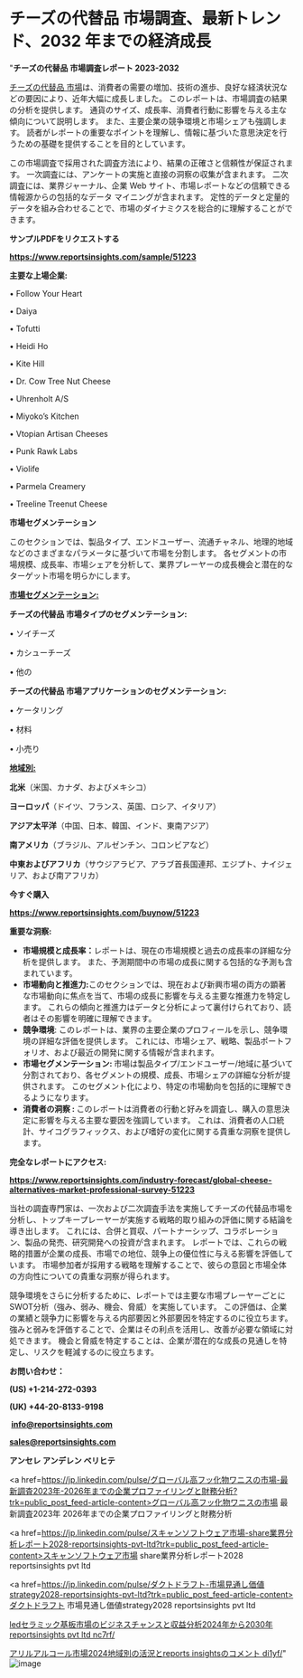 # チーズの代替品 市場調査、最新トレンド、2032 年までの経済成長

"<strong>チーズの代替品 市場調査レポート 2023-2032</strong>

<a href=https://www.reportsinsights.com/sample/51223>チーズの代替品 市場</a>は、消費者の需要の増加、技術の進歩、良好な経済状況などの要因により、近年大幅に成長しました。 このレポートは、市場調査の結果の分析を提供します。 通貨のサイズ、成長率、消費者行動に影響を与える主な傾向について説明します。 また、主要企業の競争環境と市場シェアも強調します。 読者がレポートの重要なポイントを理解し、情報に基づいた意思決定を行うための基礎を提供することを目的としています。

この市場調査で採用された調査方法により、結果の正確さと信頼性が保証されます。 一次調査には、アンケートの実施と直接の洞察の収集が含まれます。 二次調査には、業界ジャーナル、企業 Web サイト、市場レポートなどの信頼できる情報源からの包括的なデータ マイニングが含まれます。 定性的データと定量的データを組み合わせることで、市場のダイナミクスを総合的に理解することができます。

<strong><b>サンプルPDFをリクエストする</b></strong>

<a href=https://www.reportsinsights.com/sample/51223><strong><u>https://www.reportsinsights.com/sample/51223</u></strong></a>

<strong>主要な上場企業:</strong>

• Follow Your Heart

• Daiya

• Tofutti

• Heidi Ho

• Kite Hill

• Dr. Cow Tree Nut Cheese

• Uhrenholt A/S

• Miyoko’s Kitchen

• Vtopian Artisan Cheeses

• Punk Rawk Labs

• Violife

• Parmela Creamery

• Treeline Treenut Cheese

<strong>市場セグメンテーション</strong>

このセクションでは、製品タイプ、エンドユーザー、流通チャネル、地理的地域などのさまざまなパラメータに基づいて市場を分割します。 各セグメントの市場規模、成長率、市場シェアを分析して、業界プレーヤーの成長機会と潜在的なターゲット市場を明らかにします。

<strong><u>市場セグメンテーション</u></strong><strong><u>:</u></strong>

<strong>チーズの代替品 市場タイプのセグメンテーション:</strong>

• ソイチーズ

• カシューチーズ

• 他の

<strong>チーズの代替品 市場アプリケーションのセグメンテーション:</strong>

• ケータリング

• 材料

• 小売り

<strong><u>地域別</u></strong><strong><u>:</u></strong>

<strong>北米</strong>（米国、カナダ、およびメキシコ）

<strong>ヨーロッパ</strong>（ドイツ、フランス、英国、ロシア、イタリア）

<strong>アジア太平洋</strong>（中国、日本、韓国、インド、東南アジア）

<strong>南アメリカ</strong>（ブラジル、アルゼンチン、コロンビアなど）

<strong>中東およびアフリカ</strong>（サウジアラビア、アラブ首長国連邦、エジプト、ナイジェリア、および南アフリカ）

<strong>今すぐ購入</strong>

<a href=https://www.reportsinsights.com/buynow/51223><strong><u>https://www.reportsinsights.com/buynow/51223</u></strong></a>

<strong>重要な洞察:</strong>
<ul>
  <li><strong>市場規模と成長率：</strong>レポートは、現在の市場規模と過去の成長率の詳細な分析を提供します。 また、予測期間中の市場の成長に関する包括的な予測も含まれています。</li>
  <li><strong>市場動向と推進力:</strong>このセクションでは、現在および新興市場の両方の顕著な市場動向に焦点を当て、市場の成長に影響を与える主要な推進力を特定します。 これらの傾向と推進力はデータと分析によって裏付けられており、読者はその影響を明確に理解できます。</li>
  <li><strong>競争環境</strong>: このレポートは、業界の主要企業のプロフィールを示し、競争環境の詳細な評価を提供します。 これには、市場シェア、戦略、製品ポートフォリオ、および最近の開発に関する情報が含まれます。</li>
  <li><strong>市場セグメンテーション: </strong>市場は製品タイプ/エンドユーザー/地域に基づいて分割されており、各セグメントの規模、成長、市場シェアの詳細な分析が提供されます。 このセグメント化により、特定の市場動向を包括的に理解できるようになります。</li>
  <li><strong>消費者の洞察 : </strong>このレポートは消費者の行動と好みを調査し、購入の意思決定に影響を与える主要な要因を強調しています。 これは、消費者の人口統計、サイコグラフィックス、および嗜好の変化に関する貴重な洞察を提供します。</li>
</ul>
<strong>完全なレポートにアクセス:</strong>

<a href=https://www.reportsinsights.com/industry-forecast/global-cheese-alternatives-market-professional-survey-51223><strong><u><b>https://www.reportsinsights.com/industry-forecast/global-cheese-alternatives-market-professional-survey-51223</b></u></strong></a>

当社の調査専門家は、一次および二次調査手法を実施してチーズの代替品市場を分析し、トップキープレーヤーが実施する戦略的取り組みの評価に関する結論を導き出します。 これには、合併と買収、パートナーシップ、コラボレーション、製品の発売、研究開発への投資が含まれます。 レポートでは、これらの戦略的措置が企業の成長、市場での地位、競争上の優位性に与える影響を評価しています。 市場参加者が採用する戦略を理解することで、彼らの意図と市場全体の方向性についての貴重な洞察が得られます。

競争環境をさらに分析するために、レポートでは主要な市場プレーヤーごとにSWOT分析（強み、弱み、機会、脅威）を実施しています。 この評価は、企業の業績と競争力に影響を与える内部要因と外部要因を特定するのに役立ちます。 強みと弱みを評価することで、企業はその利点を活用し、改善が必要な領域に対処できます。 機会と脅威を特定することは、企業が潜在的な成長の見通しを特定し、リスクを軽減するのに役立ちます。

<strong>お問い合わせ：</strong>

<strong>(US) +1-214-272-0393</strong>

<strong>(UK) +44-20-8133-9198</strong>

<strong> </strong><a href=info@reportsinsights.com><strong><u>info@reportsinsights.com</u></strong></a>

<a href=sales@reportsinsights.com><strong><u>sales@reportsinsights.com</u></strong></a>

<strong>アンセレ アンデレン ベリヒテ</strong>

<a href=https://jp.linkedin.com/pulse/グローバル高フッ化物ワニスの市場-最新調査2023年-2026年までの企業プロファイリングと財務分析?trk=public_post_feed-article-content>グローバル高フッ化物ワニスの市場 最新調査2023年 2026年までの企業プロファイリングと財務分析</a>

<a href=https://jp.linkedin.com/pulse/スキャンソフトウェア市場-share業界分析レポート2028-reportsinsights-pvt-ltd?trk=public_post_feed-article-content>スキャンソフトウェア市場 share業界分析レポート2028 reportsinsights pvt ltd</a>

<a href=https://jp.linkedin.com/pulse/ダクトドラフト-市場見通し価値strategy2028-reportsinsights-pvt-ltd?trk=public_post_feed-article-content>ダクトドラフト 市場見通し価値strategy2028 reportsinsights pvt ltd</a>

<a href=https://www.linkedin.com/pulse/ledセラミック基板市場のビジネスチャンスと収益分析2024年から2030年-reportsinsights-pvt-ltd-nc7rf/>ledセラミック基板市場のビジネスチャンスと収益分析2024年から2030年 reportsinsights pvt ltd nc7rf/</a>

<a href=https://www.linkedin.com/pulse/アリルアルコール市場2024地域別の活況とreports-insightsのコメント-di1yf/>アリルアルコール市場2024地域別の活況とreports insightsのコメント di1yf/</a>"
![image](https://github.com/gayatrid12/RImarketreport/assets/158473851/8c6b8c11-06b9-4fe2-8f2b-2f4147e5cfe2)

